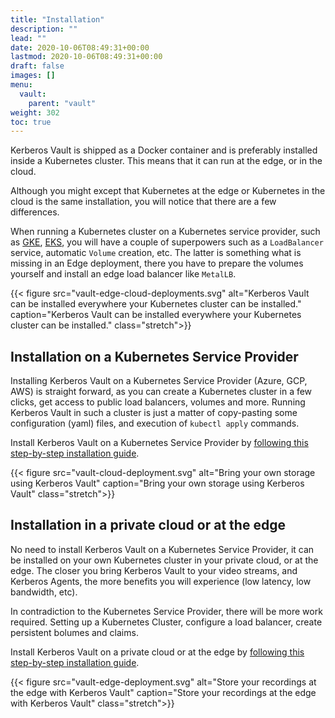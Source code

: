 ```yaml
---
title: "Installation"
description: ""
lead: ""
date: 2020-10-06T08:49:31+00:00
lastmod: 2020-10-06T08:49:31+00:00
draft: false
images: []
menu:
  vault:
    parent: "vault"
weight: 302
toc: true
---
```


Kerberos Vault is shipped as a Docker container and is preferably installed inside a Kubernetes cluster. This means that it can run at the edge, or in the cloud.

Although you might except that Kubernetes at the edge or Kubernetes in the cloud is the same installation, you will notice that there are a few differences. 

When running a Kubernetes cluster on a Kubernetes service provider, such as [GKE](https://cloud.google.com/kubernetes-engine), [EKS](https://aws.amazon.com/eks/), you will have a couple of superpowers such as a `LoadBalancer` service, automatic `Volume` creation, etc. The latter is something what is missing in an Edge deployment, there you have to prepare the volumes yourself and install an edge load balancer like `MetalLB`. 

{{< figure src="vault-edge-cloud-deployments.svg" alt="Kerberos Vault can be installed everywhere your Kubernetes cluster can be installed." caption="Kerberos Vault can be installed everywhere your Kubernetes cluster can be installed." class="stretch">}}

## Installation on a Kubernetes Service Provider

Installing Kerberos Vault on a Kubernetes Service Provider (Azure, GCP, AWS) is straight forward, as you can create a Kubernetes cluster in a few clicks, get access to public load balancers, volumes and more. Running Kerberos Vault in such a cluster is just a matter of copy-pasting some configuration (yaml) files, and execution of `kubectl apply` commands.

Install Kerberos Vault on a Kubernetes Service Provider by [following this step-by-step installation guide](/vault/installation-cloud).

{{< figure src="vault-cloud-deployment.svg" alt="Bring your own storage using Kerberos Vault" caption="Bring your own storage using Kerberos Vault" class="stretch">}}

## Installation in a private cloud or at the edge

No need to install Kerberos Vault on a Kubernetes Service Provider, it can be installed on your own Kubernetes cluster in your private cloud, or at the edge. The closer you bring Kerberos Vault to your video streams, and Kerberos Agents, the more benefits you will experience (low latency, low bandwidth, etc). 

In contradiction to the Kubernetes Service Provider, there will be more work required. Setting up a Kubernetes Cluster, configure a load balancer, create persistent bolumes and claims.

Install Kerberos Vault on a private cloud or at the edge by [following this step-by-step installation guide](/vault/installation-edge).

{{< figure src="vault-edge-deployment.svg" alt="Store your recordings at the edge with Kerberos Vault" caption="Store your recordings at the edge with Kerberos Vault" class="stretch">}}
